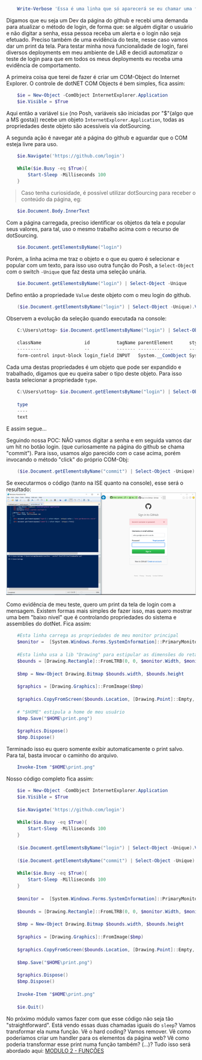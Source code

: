 ~~~powershell
    Write-Verbose 'Essa é uma linha que só aparecerá se eu chamar uma função com o switch "-verbose" '
~~~

Digamos que eu seja um Dev da página do github e recebi uma demanda para atualizar o método de login, de forma que: se alguém digitar o usuário e não digitar a senha, essa pessoa receba um alerta e o login não seja efetuado. Preciso também de uma evidência do teste, nesse caso vamos dar um print da tela. Para testar minha nova funcionalidade de login, farei diversos deployments em meu ambiente de LAB e decidi automatizar o teste de login para que em todos os meus deployments eu receba uma evidência de comportamento.

A primeira coisa que terei de fazer é criar um COM-Object do Internet Explorer. O controle de dotNET COM Objects é bem simples, fica assim:

~~~powershell
    $ie = New-Object -ComObject InternetExplorer.Application
    $ie.Visible = $True
~~~

Aqui então a variável `$ie` (no Posh, variáveis são iniciadas por "$"{algo que a MS gosta}) recebe um objeto `InternetExplorer.Application`, todas as propriedades deste objeto são acessíveis via dotSourcing.

A segunda ação é navegar até a página do github e aguardar que o COM esteja livre para uso.

~~~powershell
    $ie.Navigate('https://github.com/login')

    While($ie.Busy -eq $True){
        Start-Sleep -Milliseconds 100
    }
~~~

>Caso tenha curiosidade, é possível utilizar dotSourcing para receber o conteúdo da página, eg:
~~~powershell
    $ie.Document.Body.InnerText
~~~

Com a página carregada, preciso identificar os objetos da tela e popular seus valores, para tal, uso o mesmo trabalho acima com o recurso de dotSourcing.

~~~powershell
    $ie.Document.getElementsByName("login")
~~~ 

Porém, a linha acima me traz o objeto e o que eu quero é selecionar e popular com um texto, para isso uso outra função do Posh, a `Select-Object` com o switch `-Unique` que faz desta uma seleção unária.

~~~powershell
    $ie.Document.getElementsByName("login") | Select-Object -Unique
~~~

Defino então a propriedade `Value` deste objeto com o meu login do github.

~~~powershell
    ($ie.Document.getElementsByName("login") | Select-Object -Unique).Value = "otto.gori@concrete.com.br"
~~~

Observem a evolução da seleção quando executada na console:

~~~powershell
    C:\Users\ottog> $ie.Document.getElementsByName("login") | Select-Object -Unique | Format-Table

    className                id          tagName parentElement      style              onhelp onclick ondblclick onkeydown onkeyup
    ---------                --          ------- -------------      -----              ------ ------- ---------- --------- -------
    form-control input-block login_field INPUT   System.__ComObject System.__ComObject
~~~

Cada uma destas propriedades é um objeto que pode ser expandido e trabalhado, digamos que eu queira saber o tipo deste objeto. Para isso basta selecionar a propriedade `type`.

~~~powershell
    C:\Users\ottog> $ie.Document.getElementsByName("login") | Select-Object type | Format-Table

    type
    ----
    text
~~~

E assim segue...

Seguindo nossa POC: NÃO vamos digitar a senha e em seguida vamos dar um hit no botão login. (que curiosamente na página do github se chama "commit"). Para isso, usamos algo parecido com o case acima, porém invocando o método "click" do próprio COM-Obj:

~~~powershell
    ($ie.Document.getElementsByName("commit") | Select-Object -Unique).Click()
~~~

Se executarmos o código (tanto na ISE quanto na console), esse será o resultado:
![](../imgs/gitFail.png)

Como evidência de meu teste, quero um print da tela de login com a mensagem. Existem formas mais simples de fazer isso, mas quero mostrar uma bem "baixo nivel" que é controlando propriedades do sistema e assemblies do dotNet. Fica assim:

~~~powershell
    #Esta linha carrega as propriedades de meu monitor principal
    $monitor =  [System.Windows.Forms.SystemInformation]::PrimaryMonitorSize
    
    #Esta linha usa a lib "Drawing" para estipular as dimensões do retângulo que será a minha imagem. Observem o cast feito na variável "$monitor" para obter a altura e largura do monitor
    $bounds = [Drawing.Rectangle]::FromLTRB(0, 0, $monitor.Width, $monitor.Height) 

    $bmp = New-Object Drawing.Bitmap $bounds.width, $bounds.height

    $graphics = [Drawing.Graphics]::FromImage($bmp)

    $graphics.CopyFromScreen($bounds.Location, [Drawing.Point]::Empty, $bounds.size)

    # "$HOME" estipula a home de meu usuário
    $bmp.Save("$HOME\print.png")

    $graphics.Dispose()
    $bmp.Dispose()
~~~

Terminado isso eu quero somente exibir automaticamente o print salvo. Para tal, basta invocar o caminho do arquivo.

~~~powershell
    Invoke-Item "$HOME\print.png"
~~~

Nosso código completo fica assim:

~~~powershell
    $ie = New-Object -ComObject InternetExplorer.Application
    $ie.Visible = $True

    $ie.Navigate('https://github.com/login')

    While($ie.Busy -eq $True){
        Start-Sleep -Milliseconds 100
    }

    ($ie.Document.getElementsByName("login") | Select-Object -Unique).Value = "otto.gori@concrete.com.br"

    ($ie.Document.getElementsByName("commit") | Select-Object -Unique).Click()

    While($ie.Busy -eq $True){
        Start-Sleep -Milliseconds 100
    }

    $monitor =  [System.Windows.Forms.SystemInformation]::PrimaryMonitorSize

    $bounds = [Drawing.Rectangle]::FromLTRB(0, 0, $monitor.Width, $monitor.Height)

    $bmp = New-Object Drawing.Bitmap $bounds.width, $bounds.height

    $graphics = [Drawing.Graphics]::FromImage($bmp)

    $graphics.CopyFromScreen($bounds.Location, [Drawing.Point]::Empty, $bounds.size)

    $bmp.Save("$HOME\print.png")

    $graphics.Dispose()
    $bmp.Dispose()

    Invoke-Item "$HOME\print.png"

    $ie.Quit()
~~~

No próximo módulo vamos fazer com que esse código não seja tão "straightforward". Está vendo essas duas chamadas iguais do `sleep`? Vamos transformar ela numa função. Vê o hard coding? Vamos remover. Vê como poderíamos criar um handler para os elementos da página web? Vê como poderia transformar esse print numa função também? (...)? 
Tudo isso será abordado aqui: [MODULO 2 - FUNÇÕES](../function/fnc.md)